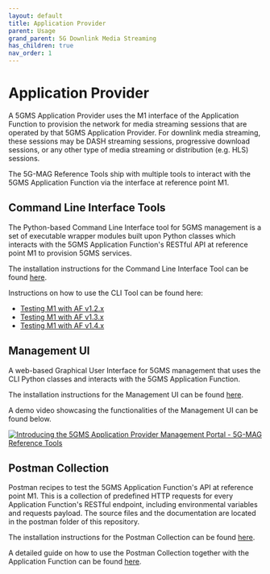 ```yaml
---
layout: default
title: Application Provider
parent: Usage
grand_parent: 5G Downlink Media Streaming
has_children: true
nav_order: 1
---
```


# Application Provider

A 5GMS Application Provider uses the M1 interface of the Application Function to provision the network for media
streaming sessions
that are operated by that 5GMS Application Provider. For downlink media streaming, these sessions may be DASH streaming
sessions, progressive download sessions, or any other type of media streaming or distribution (e.g. HLS) sessions.

The 5G-MAG Reference Tools ship with multiple tools to interact with the 5GMS Application Function via the interface at
reference point M1.

## Command Line Interface Tools

The Python-based Command Line Interface tool for 5GMS management is a set of executable wrapper modules
built upon Python classes which interacts with the 5GMS Application Function's RESTful API at reference point M1 to
provision 5GMS services.

The installation instructions for the Command Line Interface Tool can be
found [here](https://github.com/5G-MAG/rt-5gms-application-provider/blob/development/python/README.md).

Instructions on how to use the CLI Tool can be found here:

* [Testing M1 with AF v1.2.x](../application-function/testing-m1-v120.html)
* [Testing M1 with AF v1.3.x](../application-function/testing-m1-v130.html)
* [Testing M1 with AF v1.4.x](../application-function/testing-m1-v141.html)

## Management UI

A web-based Graphical User Interface for 5GMS management that uses the CLI Python classes and interacts with
the 5GMS Application Function.

The installation instructions for the Management UI can be
found [here](https://github.com/5G-MAG/rt-5gms-application-provider/blob/development/management-ui/README.md).

A demo video showcasing the functionalities of the Management UI can be found below.

[![Introducing the 5GMS Application Provider Management Portal - 5G-MAG Reference Tools](https://img.youtube.com/vi/qewsQhGi8aE/0.jpg)](https://www.youtube.com/watch?v=qewsQhGi8aE)

## Postman Collection

Postman recipes to test the 5GMS Application Function's API at reference point M1. This is a collection of predefined
HTTP requests for every Application Function's RESTful endpoint, including environmental variables and requests payload.
The source files and the documentation are located in the postman folder of this repository.

The installation instructions for the Postman Collection can be
found [here](https://github.com/5G-MAG/rt-5gms-application-provider/blob/development/postman/README.md).

A detailed guide on how to use the Postman Collection together with the Application Function can be
found [here](../application-function/testing-postman.html).

